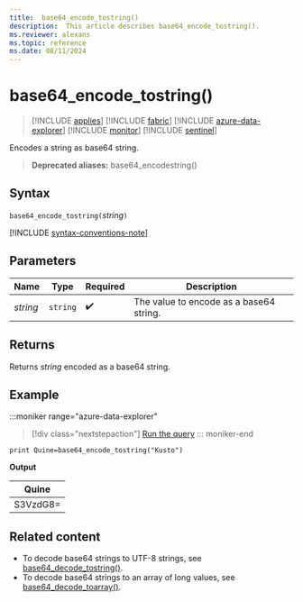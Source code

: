 ```yaml
---
title:  base64_encode_tostring()
description:  This article describes base64_encode_tostring().
ms.reviewer: alexans
ms.topic: reference
ms.date: 08/11/2024
---
```

# base64_encode_tostring()

> [!INCLUDE [applies](../includes/applies-to-version/applies.md)] [!INCLUDE [fabric](../includes/applies-to-version/fabric.md)] [!INCLUDE [azure-data-explorer](../includes/applies-to-version/azure-data-explorer.md)] [!INCLUDE [monitor](../includes/applies-to-version/monitor.md)] [!INCLUDE [sentinel](../includes/applies-to-version/sentinel.md)]

Encodes a string as base64 string.

> **Deprecated aliases:** base64_encodestring()

## Syntax

`base64_encode_tostring(`*string*`)`

[!INCLUDE [syntax-conventions-note](../includes/syntax-conventions-note.md)]

## Parameters

| Name | Type | Required | Description |
|--|--|--|--|
| *string* | `string` |  :heavy_check_mark: |  The value to encode as a base64 string. |

## Returns

Returns *string* encoded as a base64 string.

## Example

:::moniker range="azure-data-explorer"
> [!div class="nextstepaction"]
> <a href="https://dataexplorer.azure.com/clusters/help/databases/Samples?query=H4sIAAAAAAAAAysoyswrUQgszcxLtU1KLE41M4lPzUvOT0mNL8kvLgFKpmsoeZcWl+QraQIAKEgGNSsAAAA=" target="_blank">Run the query</a>
::: moniker-end

```kusto
print Quine=base64_encode_tostring("Kusto")
```

**Output**

|Quine   |
|--------|
|S3VzdG8=|

## Related content

* To decode base64 strings to UTF-8 strings, see [base64_decode_tostring()](base64-decode-tostring-function.md).
* To decode base64 strings to an array of long values, see [base64_decode_toarray()](base64-decode-toarray-function.md).
